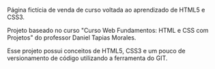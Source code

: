 Página fictícia de venda de curso voltada ao aprendizado de HTML5 e CSS3.

Projeto baseado no curso "Curso Web Fundamentos: HTML e CSS com Projetos" do professor Daniel Tapias Morales. 

Esse projeto possui conceitos de HTML5, CSS3 e um pouco de versionamento de código utilizando a ferramenta do GIT. 

